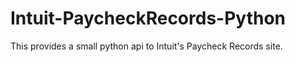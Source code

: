 Intuit-PaycheckRecords-Python
=============================

This provides a small python api to Intuit's Paycheck Records site.
